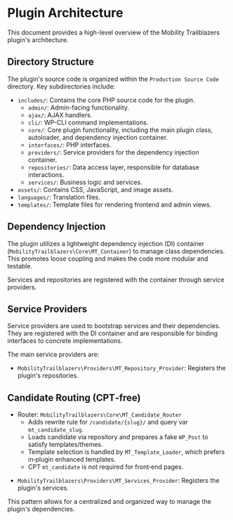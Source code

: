 # Plugin Architecture

This document provides a high-level overview of the Mobility Trailblazers plugin's architecture.

## Directory Structure

The plugin's source code is organized within the `Production Source Code` directory. Key subdirectories include:

*   `includes/`: Contains the core PHP source code for the plugin.
    *   `admin/`: Admin-facing functionality.
    *   `ajax/`: AJAX handlers.
    *   `cli/`: WP-CLI command implementations.
    *   `core/`: Core plugin functionality, including the main plugin class, autoloader, and dependency injection container.
    *   `interfaces/`: PHP interfaces.
    *   `providers/`: Service providers for the dependency injection container.
    *   `repositories/`: Data access layer, responsible for database interactions.
    *   `services/`: Business logic and services.
*   `assets/`: Contains CSS, JavaScript, and image assets.
*   `languages/`: Translation files.
*   `templates/`: Template files for rendering frontend and admin views.

## Dependency Injection

The plugin utilizes a lightweight dependency injection (DI) container (`MobilityTrailblazers\Core\MT_Container`) to manage class dependencies. This promotes loose coupling and makes the code more modular and testable.

Services and repositories are registered with the container through service providers.

## Service Providers

Service providers are used to bootstrap services and their dependencies. They are registered with the DI container and are responsible for binding interfaces to concrete implementations.

The main service providers are:

*   `MobilityTrailblazers\Providers\MT_Repository_Provider`: Registers the plugin's repositories.

## Candidate Routing (CPT‑free)

- Router: `MobilityTrailblazers\Core\MT_Candidate_Router`
  - Adds rewrite rule for `/candidate/{slug}/` and query var `mt_candidate_slug`.
  - Loads candidate via repository and prepares a fake `WP_Post` to satisfy templates/themes.
  - Template selection is handled by `MT_Template_Loader`, which prefers in‑plugin enhanced templates.
  - CPT `mt_candidate` is not required for front‑end pages.
*   `MobilityTrailblazers\Providers\MT_Services_Provider`: Registers the plugin's services.

This pattern allows for a centralized and organized way to manage the plugin's dependencies.

